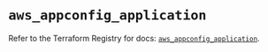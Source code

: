 # `aws_appconfig_application`

Refer to the Terraform Registry for docs: [`aws_appconfig_application`](https://registry.terraform.io/providers/hashicorp/aws/5.46.0/docs/resources/appconfig_application).
